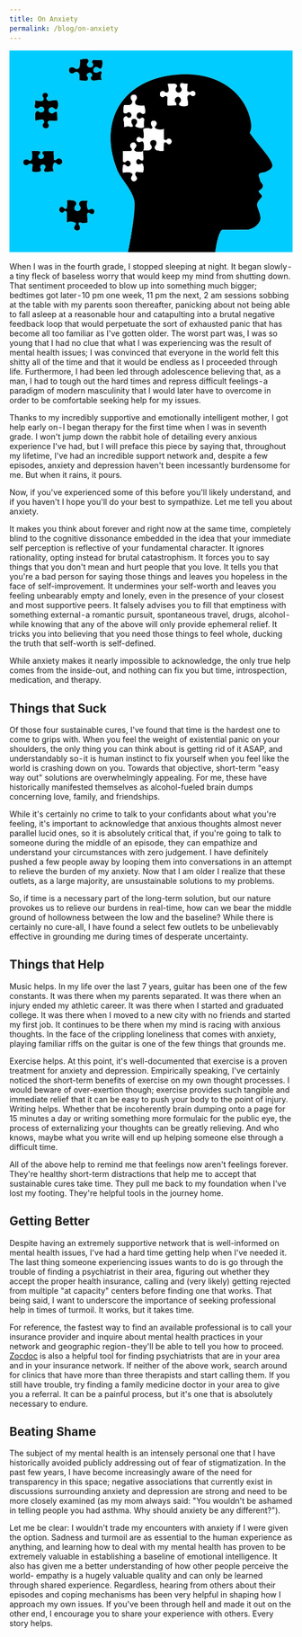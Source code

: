 ```yaml
---
title: On Anxiety
permalink: /blog/on-anxiety
---
```


![On Anxiety](../assets/img/blog/on-anxiety.jpg)

When I was in the fourth grade, I stopped sleeping at night. It began slowly - a tiny fleck of baseless worry that would keep my mind from shutting down. That sentiment proceeded to blow up into something much bigger; bedtimes got later - 10 pm one week, 11 pm the next, 2 am sessions sobbing at the table with my parents soon thereafter, panicking about not being able to fall asleep at a reasonable hour and catapulting into a brutal negative feedback loop that would perpetuate the sort of exhausted panic that has become all too familiar as I've gotten older. The worst part was, I was so young that I had no clue that what I was experiencing was the result of mental health issues; I was convinced that everyone in the world felt this shitty all of the time and that it would be endless as I proceeded through life. Furthermore, I had been led through adolescence believing that, as a man, I had to tough out the hard times and repress difficult feelings - a paradigm of modern masculinity that I would later have to overcome in order to be comfortable seeking help for my issues.


Thanks to my incredibly supportive and emotionally intelligent mother, I got help early on - I began therapy for the first time when I was in seventh grade. I won't jump down the rabbit hole of detailing every anxious experience I've had, but I will preface this piece by saying that, throughout my lifetime, I've had an incredible support network and, despite a few episodes, anxiety and depression haven't been incessantly burdensome for me. But when it rains, it pours.

Now, if you've experienced some of this before you'll likely understand, and if you haven't I hope you'll do your best to sympathize. Let me tell you about anxiety.

It makes you think about forever and right now at the same time, completely blind to the cognitive dissonance embedded in the idea that your immediate self perception is reflective of your fundamental character. It ignores rationality, opting instead for brutal catastrophism. It forces you to say things that you don't mean and hurt people that you love. It tells you that you're a bad person for saying those things and leaves you hopeless in the face of self-improvement. It undermines your self-worth and leaves you feeling unbearably empty and lonely, even in the presence of your closest and most supportive peers. It falsely advises you to fill that emptiness with something external - a romantic pursuit, spontaneous travel, drugs, alcohol - while knowing that any of the above will only provide ephemeral relief. It tricks you into believing that you need those things to feel whole, ducking the truth that self-worth is self-defined.

While anxiety makes it nearly impossible to acknowledge, the only true help comes from the inside-out, and nothing can fix you but time, introspection, medication, and therapy.

## Things that Suck

Of those four sustainable cures, I've found that time is the hardest one to come to grips with. When you feel the weight of existential panic on your shoulders, the only thing you can think about is getting rid of it ASAP, and understandably so - it is human instinct to fix yourself when you feel like the world is crashing down on you. Towards that objective, short-term "easy way out" solutions are overwhelmingly appealing. For me, these have historically manifested themselves as alcohol-fueled brain dumps concerning love, family, and friendships.

While it's certainly no crime to talk to your confidants about what you're feeling, it's important to acknowledge that anxious thoughts almost never parallel lucid ones, so it is absolutely critical that, if you're going to talk to someone during the middle of an episode, they can empathize and understand your circumstances with zero judgement. I have definitely pushed a few people away by looping them into conversations in an attempt to relieve the burden of my anxiety. Now that I am older I realize that these outlets, as a large majority, are unsustainable solutions to my problems.

So, if time is a necessary part of the long-term solution, but our nature provokes us to relieve our burdens in real-time, how can we bear the middle ground of hollowness between the low and the baseline? While there is certainly no cure-all, I have found a select few outlets to be unbelievably effective in grounding me during times of desperate uncertainty.

## Things that Help

Music helps. In my life over the last 7 years, guitar has been one of the few constants. It was there when my parents separated. It was there when an injury ended my athletic career. It was there when I started and graduated college. It was there when I moved to a new city with no friends and started my first job. It continues to be there when my mind is racing with anxious thoughts. In the face of the crippling loneliness that comes with anxiety, playing familiar riffs on the guitar is one of the few things that grounds me.

Exercise helps. At this point, it's well-documented that exercise is a proven treatment for anxiety and depression. Empirically speaking, I've certainly noticed the short-term benefits of exercise on my own thought processes. I would beware of over-exertion though; exercise provides such tangible and immediate relief that it can be easy to push your body to the point of injury.
Writing helps. Whether that be incoherently brain dumping onto a page for 15 minutes a day or writing something more formulaic for the public eye, the process of externalizing your thoughts can be greatly relieving. And who knows, maybe what you write will end up helping someone else through a difficult time.

All of the above help to remind me that feelings now aren't feelings forever. They're healthy short-term distractions that help me to accept that sustainable cures take time. They pull me back to my foundation when I've lost my footing. They're helpful tools in the journey home.

## Getting Better

Despite having an extremely supportive network that is well-informed on mental health issues, I've had a hard time getting help when I've needed it. The last thing someone experiencing issues wants to do is go through the trouble of finding a psychiatrist in their area, figuring out whether they accept the proper health insurance, calling and (very likely) getting rejected from multiple "at capacity" centers before finding one that works. That being said, I want to underscore the importance of seeking professional help in times of turmoil. It works, but it takes time.

For reference, the fastest way to find an available professional is to call your insurance provider and inquire about mental health practices in your network and geographic region - they'll be able to tell you how to proceed. [Zocdoc](https://zocdoc.com) is also a helpful tool for finding psychiatrists that are in your area and in your insurance network. If neither of the above work, search around for clinics that have more than three therapists and start calling them. If you still have trouble, try finding a family medicine doctor in your area to give you a referral. It can be a painful process, but it's one that is absolutely necessary to endure.

## Beating Shame

The subject of my mental health is an intensely personal one that I have historically avoided publicly addressing out of fear of stigmatization. In the past few years, I have become increasingly aware of the need for transparency in this space; negative associations that currently exist in discussions surrounding anxiety and depression are strong and need to be more closely examined (as my mom always said: "You wouldn't be ashamed in telling people you had asthma. Why should anxiety be any different?").

Let me be clear: I wouldn't trade my encounters with anxiety if I were given the option. Sadness and turmoil are as essential to the human experience as anything, and learning how to deal with my mental health has proven to be extremely valuable in establishing a baseline of emotional intelligence. It also has given me a better understanding of how other people perceive the world- empathy is a hugely valuable quality and can only be learned through shared experience.
Regardless, hearing from others about their episodes and coping mechanisms has been very helpful in shaping how I approach my own issues. If you've been through hell and made it out on the other end, I encourage you to share your experience with others. Every story helps.